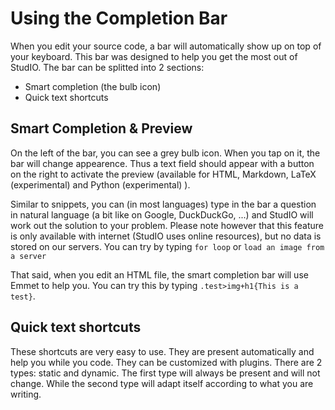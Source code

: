 # Using the Completion Bar
When you edit your source code, a bar will automatically show up on top of your keyboard. This bar was designed to help you get the most out of StudIO. The bar can be splitted into 2 sections:
- Smart completion (the bulb icon)
- Quick text shortcuts

## Smart Completion & Preview

On the left of the bar, you can see a grey bulb icon. When you tap on it, the bar will change appearence. Thus a text field should appear with a button on the right to activate the preview (available for HTML, Markdown, LaTeX (experimental) and Python (experimental) ). 

Similar to snippets, you can (in most languages) type in the bar a question in natural language (a bit like on Google, DuckDuckGo, ...) and StudIO will work out the solution to your problem. Please note however that this feature is only available with internet (StudIO uses online resources), but no data is stored on our servers. You can try by typing `for loop` or `load an image from a server`

That said, when you edit an HTML file, the smart completion bar will use Emmet to help you. You can try this by typing `.test>img+h1{This is a test}`.

## Quick text shortcuts
These shortcuts are very easy to use. They are present automatically and help you while you code. They can be customized with plugins. There are 2 types: static and dynamic. The first type will always be present and will not change. While the second type will adapt itself according to what you are writing.
